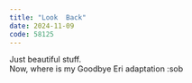 ```yaml
---
title: "Look  Back"
date: 2024-11-09
code: 58125
---
```

Just beautiful stuff.\
Now, where is my Goodbye Eri adaptation :sob